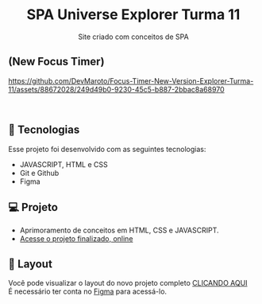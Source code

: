 <h1 align="center"> SPA Universe Explorer Turma 11 </h1>
<p align="center"> Site criado com conceitos de SPA </p>


## (New Focus Timer)
https://github.com/DevMaroto/Focus-Timer-New-Version-Explorer-Turma-11/assets/88672028/249d49b0-9230-45c5-b887-2bbac8a68970

<br>

## 🚀 Tecnologias

Esse projeto foi desenvolvido com as seguintes tecnologias:

- JAVASCRIPT, HTML e CSS
- Git e Github
- Figma

## 💻 Projeto

- Aprimoramento de conceitos em HTML, CSS e JAVASCRIPT.
- [Acesse o projeto finalizado, online](https://devmaroto.github.io/Focus-Timer-New-Version-Explorer-Turma-11/)

## 🔖 Layout

Você pode visualizar o layout do novo projeto completo [CLICANDO AQUI](https://www.figma.com/file/nBHHTVSbfMfLqjXGWBtvE0/Focus-Timer-V2-%E2%80%A2-Projeto-Explorer-(Community)?type=design&node-id=0-1&mode=design&t=aBVoBd1oHrToQ7jb-0)
<br>
É necessário ter conta no [Figma](https://figma.com) para acessá-lo.
